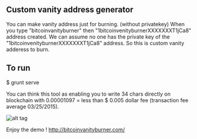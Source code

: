 ## Custom vanity address generator 
You can make vanity address just for burning. (without privatekey)
When you type "bitcoinvanityburner" then "1bitcoinvenityburnerXXXXXXXT1jCa8" address created.
We can assume no one has the private key of the "1bitcoinvenityburnerXXXXXXXT1jCa8" address. So this is custom vanity adderess to burn.

## To run
$ grunt serve

You can think this tool as enabling you to write 34 chars directly on blockchain with 0.00001097 = less than $ 0.005 dollar fee (transaction fee average 03/25/2015).

![alt tag](https://cloud.githubusercontent.com/assets/2216012/6845710/ba18aeb0-d3fa-11e4-82cd-84337e564bb7.png)

Enjoy the demo !
http://bitcoinvanityburner.com/

